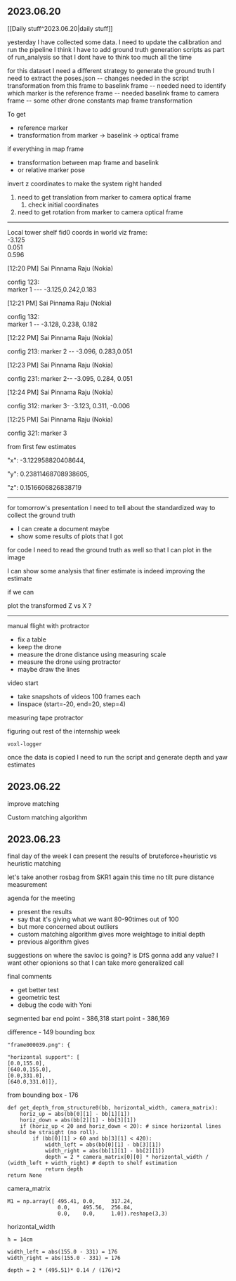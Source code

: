 
## 2023.06.20

 [[Daily stuff^2023.06.20|daily stuff]]

yesterday I have collected some data. 
I need to update the calibration and run the pipeline
I think I have to add ground truth generation scripts as part of run_analysis so that I dont have to think too much all the time



for this dataset I need a different strategy to generate the ground truth
I need to extract the poses.json -- changes needed in the script 
transformation from this frame to baselink frame -- needed 
	need to identify which marker is the reference frame -- needed 
baselink frame to camera frame -- some other drone constants 
map frame transformation


To get
- reference marker 
- transformation from marker -> baselink -> optical frame 


if everything in map frame
- transformation between map frame and baselink
- or relative marker pose 


invert z coordinates to make the system right handed


  

1. need to get translation from marker to camera optical frame
	1. check initial coordinates 
2. need to get rotation from marker to camera optical frame

---
Local tower shelf fid0 coords in world viz frame:  
-3.125  
0.051  
0.596

[12:20 PM] Sai Pinnama Raju (Nokia)

config 123:  
marker 1 --- -3.125,0.242,0.183

[12:21 PM] Sai Pinnama Raju (Nokia)

config 132:  
marker 1 -- -3.128, 0.238, 0.182

[12:22 PM] Sai Pinnama Raju (Nokia)

config 213: marker 2 -- -3.096, 0.283,0.051

[12:23 PM] Sai Pinnama Raju (Nokia)

config 231: marker 2-- -3.095, 0.284, 0.051

[12:24 PM] Sai Pinnama Raju (Nokia)

config 312: marker 3- -3.123, 0.311, -0.006

[12:25 PM] Sai Pinnama Raju (Nokia)

config 321: marker 3

from first few estimates 

"x": -3.122958820408644,

"y": 0.23811468708938605,

"z": 0.1516606826838719

---

for tomorrow's presentation I need to tell about the standardized way to collect the ground truth 
- I can create a document maybe
- show some results of plots that I got 


for code I need to read the ground truth as well so that I can plot in the image

I can show some analysis that finer estimate is indeed improving the estimate


if we can 

plot the transformed Z vs X ? 


---


manual flight 
with protractor 

- fix a table 
- keep the drone
- measure the drone distance using measuring scale 
- measure the drone using protractor 
- maybe draw the lines 


video start
- take snapshots of videos 100 frames each 
- linspace (start=-20, end=20, step=4)

measuring tape 
protractor

figuring out rest of the internship week 


```
voxl-logger
```

once the data is copied I need to run the script and generate depth and yaw estimates 


## 2023.06.22

improve matching 

Custom matching algorithm 

## 2023.06.23

final day of the week 
I can present the results of bruteforce+heuristic vs heuristic matching


let's take another rosbag from SKR1 again 
this time no tilt 
pure distance measurement 


agenda for the meeting 
- present the results
- say that it's giving what we want 80-90times out of 100 
- but more concerned about outliers 
- custom matching algorithm gives more weightage to initial depth 
- previous algorithm gives

suggestions on where the savloc is going? is DfS gonna add any value? 
I want other opionions so that I can take more generalized call 


final comments 
- get better test 
- geometric test 
- debug the code with Yoni

segmented bar 
	end point - 386,318
	start point - 386,169


difference - 149
bounding box 
```
"frame000039.png": {

"horizontal support": [
[0.0,155.0],
[640.0,155.0],
[0.0,331.0],
[640.0,331.0]]},
```
from bounding box - 176


```
def get_depth_from_structure0(bb, horizontal_width, camera_matrix):
	horiz_up = abs(bb[0][1] - bb[1][1])
	horiz_down = abs(bb[2][1] - bb[3][1])
	if (horiz_up < 20 and horiz_down < 20): # since horizontal lines should be straight (no roll).
		if (bb[0][1] > 60 and bb[3][1] < 420):
			width_left = abs(bb[0][1] - bb[3][1])
			width_right = abs(bb[1][1] - bb[2][1])
			depth = 2 * camera_matrix[0][0] * horizontal_width / (width_left + width_right) # depth to shelf estimation
			return depth
return None
```

camera_matrix 
```
M1 = np.array([ 495.41, 0.0,     317.24, 
				0.0,    495.56,  256.84, 
				0.0,    0.0,     1.0]).reshape(3,3)
```

horizontal_width 
```
h = 14cm
```

```
width_left = abs(155.0 - 331) = 176
width_right = abs(155.0 - 331) = 176

depth = 2 * (495.51)* 0.14 / (176)*2
```

